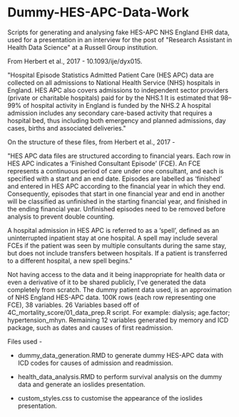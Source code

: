 # Dummy-HES-APC-Data-Work
Scripts for generating and analysing fake HES-APC NHS England EHR data, used for a presentation in an interview for the post of "Research Assistant in Health Data Science" at a Russell Group institution. 

From Herbert et al., 2017 - 10.1093/ije/dyx015. 

"Hospital Episode Statistics Admitted Patient Care (HES APC) data are collected on all admissions to National Health Service (NHS) hospitals in England. HES APC also covers admissions to independent sector providers (private or charitable hospitals) paid for by the NHS.1 It is estimated that 98–99% of hospital activity in England is funded by the NHS.2 A hospital admission includes any secondary care-based activity that requires a hospital bed, thus including both emergency and planned admissions, day cases, births and associated deliveries."

On the structure of these files, from Herbert et al., 2017 - 

"HES APC data files are structured according to financial years. Each row in HES APC indicates a ‘Finished Consultant Episode’ (FCE). An FCE represents a continuous period of care under one consultant, and each is specified with a start and an end date. Episodes are labelled as ‘finished’ and entered in HES APC according to the financial year in which they end. Consequently, episodes that start in one financial year and end in another will be classified as unfinished in the starting financial year, and finished in the ending financial year. Unfinished episodes need to be removed before analysis to prevent double counting.

A hospital admission in HES APC is referred to as a ‘spell’, defined as an uninterrupted inpatient stay at one hospital. A spell may include several FCEs if the patient was seen by multiple consultants during the same stay, but does not include transfers between hospitals. If a patient is transferred to a different hospital, a new spell begins."

Not having access to the data and it being inappropriate for health data or even a derivative of it to be shared publicly, I've generated the data completely from scratch. The dummy patient data used, is an approximation of NHS England HES-APC data. 100K rows (each row representing one FCE), 38 variables. 26 Variables based off of 4C_mortality_score/01_data_prep.R script. For example: dialysis; age.factor; hypertension_mhyn. Remaining 12 variables generated by memory and ICD package, such as dates and causes of first readmission.

Files used - 

* dummy_data_generation.RMD to generate dummy HES-APC data with ICD codes for causes of admission and readmission.

* health_data_analysis.RMD to perform survival analysis on the dummy data and generate an ioslides presentation.

* custom_styles.css to customise the appearance of the ioslides presentation. 

